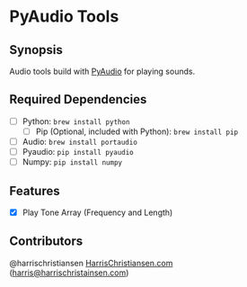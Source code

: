 # PyAudio Tools

## Synopsis

Audio tools build with [PyAudio](https://people.csail.mit.edu/hubert/pyaudio/) for playing sounds.  

## Required Dependencies
- [ ] Python: `brew install python`
	- [ ] Pip (Optional, included with Python): `brew install pip`
- [ ] Audio: `brew install portaudio`
- [ ] Pyaudio: `pip install pyaudio`
- [ ] Numpy: `pip install numpy`

## Features
- [X] Play Tone Array (Frequency and Length)

## Contributors

@harrischristiansen [HarrisChristiansen.com](http://www.harrischristiansen.com) (harris@harrischristainsen.com)  